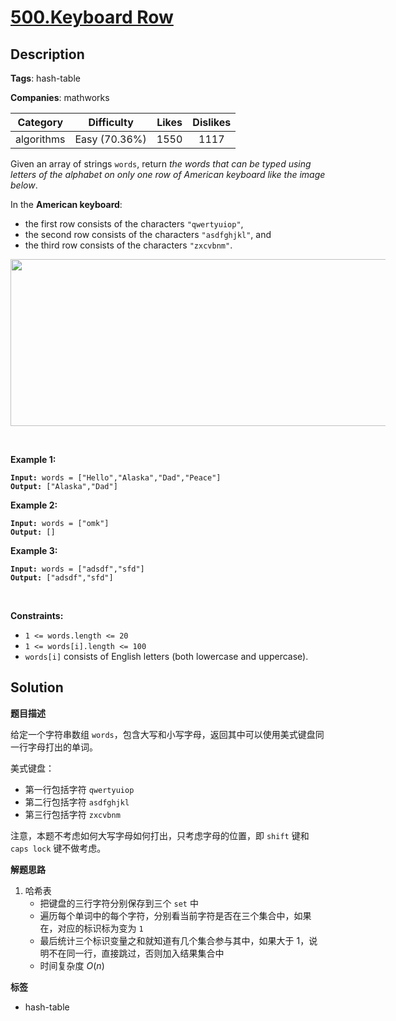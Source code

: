 # [500.Keyboard Row](https://leetcode.com/problems/keyboard-row/description/)

## Description

**Tags**: hash-table

**Companies**: mathworks

|  Category  |  Difficulty   | Likes | Dislikes |
| :--------: | :-----------: | :---: | :------: |
| algorithms | Easy (70.36%) | 1550  |   1117   |

<p>Given an array of strings <code>words</code>, return <em>the words that can be typed using letters of the alphabet on only one row of American keyboard like the image below</em>.</p>
<p>In the <strong>American keyboard</strong>:</p>
<ul>
  <li>the first row consists of the characters <code>&quot;qwertyuiop&quot;</code>,</li>
  <li>the second row consists of the characters <code>&quot;asdfghjkl&quot;</code>, and</li>
  <li>the third row consists of the characters <code>&quot;zxcvbnm&quot;</code>.</li>
</ul>
<img alt="" src="https://assets.leetcode.com/uploads/2018/10/12/keyboard.png" style="width: 800px; max-width: 600px; height: 267px;" />
<p>&nbsp;</p>
<p><strong class="example">Example 1:</strong></p>
<pre><code><strong>Input:</strong> words = [&quot;Hello&quot;,&quot;Alaska&quot;,&quot;Dad&quot;,&quot;Peace&quot;]
<strong>Output:</strong> [&quot;Alaska&quot;,&quot;Dad&quot;]</code></pre>
<p><strong class="example">Example 2:</strong></p>
<pre><code><strong>Input:</strong> words = [&quot;omk&quot;]
<strong>Output:</strong> []</code></pre>
<p><strong class="example">Example 3:</strong></p>
<pre><code><strong>Input:</strong> words = [&quot;adsdf&quot;,&quot;sfd&quot;]
<strong>Output:</strong> [&quot;adsdf&quot;,&quot;sfd&quot;]</code></pre>
<p>&nbsp;</p>
<p><strong>Constraints:</strong></p>
<ul>
  <li><code>1 &lt;= words.length &lt;= 20</code></li>
  <li><code>1 &lt;= words[i].length &lt;= 100</code></li>
  <li><code>words[i]</code> consists of English letters (both lowercase and uppercase).&nbsp;</li>
</ul>

## Solution

**题目描述**

给定一个字符串数组 `words`，包含大写和小写字母，返回其中可以使用美式键盘同一行字母打出的单词。

美式键盘：

- 第一行包括字符 `qwertyuiop`
- 第二行包括字符 `asdfghjkl`
- 第三行包括字符 `zxcvbnm`

注意，本题不考虑如何大写字母如何打出，只考虑字母的位置，即 `shift` 键和 `caps lock` 键不做考虑。

**解题思路**

1. 哈希表
   - 把键盘的三行字符分别保存到三个 `set` 中
   - 遍历每个单词中的每个字符，分别看当前字符是否在三个集合中，如果在，对应的标识标为变为 `1`
   - 最后统计三个标识变量之和就知道有几个集合参与其中，如果大于 1，说明不在同一行，直接跳过，否则加入结果集合中
   - 时间复杂度 $O(n)$

**标签**

- hash-table
